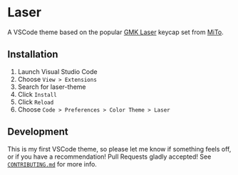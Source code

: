# Laser

A VSCode theme based on the popular [GMK Laser](https://mitormk.com/s00n/) keycap set from [MiTo](https://mitormk.com/).

## Installation

1. Launch Visual Studio Code
1. Choose `View > Extensions`
1. Search for laser-theme
1. Click `Install`
1. Click `Reload`
1. Choose `Code > Preferences > Color Theme > Laser`

## Development

This is my first VSCode theme, so please let me know if something feels off, or if you have a recommendation! Pull Requests gladly accepted! See [`CONTRIBUTING.md`](./CONTRIBUTING.md) for more info.